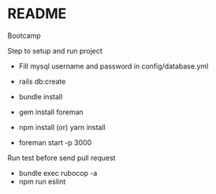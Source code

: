 # README

Bootcamp

Step to setup and run project

* Fill mysql username and password in config/database.yml

* rails db:create

* bundle install

* gem install foreman

* npm install (or) yarn install

* foreman start -p 3000

Run test before send pull request

* bundle exec rubocop -a 
* npm run eslint
